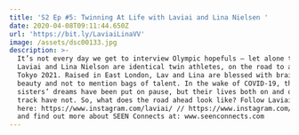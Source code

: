 ```yaml
---
title: 'S2 Ep #5: Twinning At Life with Laviai and Lina Nielsen '
date: 2020-04-08T09:11:44.650Z
url: 'https://bit.ly/LaviaiLinaVV'
image: /assets/dsc00133.jpg
description: >-
  It’s not every day we get to interview Olympic hopefuls – let alone two.
  Laviai and Lina Nielson are identical twin athletes, on the road to a delayed
  Tokyo 2021. Raised in East London, Lav and Lina are blessed with brains,
  beauty and not to mention bags of talent. In the wake of COVID-19, the Nielsen
  sisters’ dreams have been put on pause, but their lives both on and off the
  track have not. So, what does the road ahead look like? Follow Laviai and Lina
  here: https://www.instagram.com/laviai/ // https://www.instagram.com/linaruns/
  and find out more about SEEN Connects at: www.seenconnects.com
---
```


